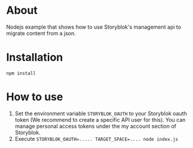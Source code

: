 # About

Nodejs example that shows how to use Storyblok's management api to migrate content from a json.

# Installation

```
npm install
```

# How to use

1. Set the environment variable `STORYBLOK_OAUTH` to your Storyblok oauth token (We recommend to create a specific API user for this). You can manage personal access tokens under the my account section of Storyblok.
2. Execute `STORYBLOK_OAUTH=..... TARGET_SPACE=.... node index.js`